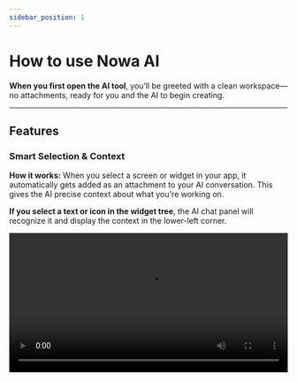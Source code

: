 ```yaml
---
sidebar_position: 1
---
```


# How to use Nowa AI

**When you first open the AI tool**, you’ll be greeted with a clean workspace—no attachments, ready for you and the AI to begin creating.

---

## Features

### Smart Selection & Context

**How it works:** When you select a screen or widget in your app, it automatically gets added as an attachment to your AI conversation. This gives the AI precise context about what you're working on.

**If you select a text or icon in the widget tree**, the AI chat panel will recognize it and display the context in the lower-left corner.


<video src="/videos/ai/target.webm" controls width="100%" />

---

### Attach screens, widgets

Tell the AI what you'd like to edit, and it can apply changes directly to an entire screen or to individual widgets across your app.

**Simply click the Attach button** in the AI chat panel and then select what you want to attach.

<video src="/videos/ai/attach.webm" controls width="100%" />

---

### Attach images

You can attach images, allowing the AI to generate similar pages, widgets, or provide context.

1. Click the **Attach** button in the AI panel.  
2. Select **Attach Image** from the list.  
3. Choose the image from file explorer.  

<video src="/videos/ai/image.webm" controls width="100%" />

---

### Revert changes

- Just click **Revert changes** to undo.  
- To redo an action, just click **Replay changes**.  

<video src="/videos/ai/revert.webm" controls width="100%" />

---

### New Chat Session

To begin a new chat session, just click **New Chat**.  

This will remove the context and chat history.  

<video src="/videos/ai/newchat.webm" controls width="100%" />

---